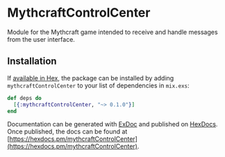 # MythcraftControlCenter

Module for the Mythcraft game intended to receive and handle messages from the user interface.

## Installation

If [available in Hex](https://hex.pm/docs/publish), the package can be installed
by adding `mythcraftControlCenter` to your list of dependencies in `mix.exs`:

```elixir
def deps do
  [{:mythcraftControlCenter, "~> 0.1.0"}]
end
```

Documentation can be generated with [ExDoc](https://github.com/elixir-lang/ex_doc)
and published on [HexDocs](https://hexdocs.pm). Once published, the docs can
be found at [https://hexdocs.pm/mythcraftControlCenter](https://hexdocs.pm/mythcraftControlCenter).

